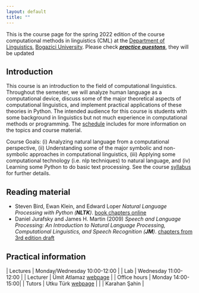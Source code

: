 ```yaml
---
layout: default
title: ""
---
```


This is the course page
for the spring 2022 edition of the course
computational methods in linguistics (CML)
at the [Department of Linguistics][lingdept],
[Bogazici University][boun].
Please check [_**practice questons**_](practice), they will be updated 

## Introduction

This course is an introduction to the field of computational linguistics. 
Throughout the semester, we will analyze human language as a computational device, 
discuss some of the major theoretical aspects of computational linguistics, 
and implement practical applications of these theories in Python. 
The intended audience for this course is students with some background in linguistics 
but not much experience in computational methods or programming.
The [schedule](schedule) includes for more information
on the topics and course material.

Course Goals:
(i) Analyzing natural language from a computational perspective,
(ii) Understanding some of the major symbolic and non-symbolic approaches in computational linguistics,
(iii) Applying some computational technology (i.e. nlp techniques) to natural language,
and (iv) Learning some Python to do basic text processing.
See the course [syllabus](files/syllabus.pdf) for further details.


## Reading material
- Steven Bird, Ewan Klein, and Edward Loper
  _Natural Language Processing with Python (**NLTK**)_.
   [book chapters online][nltk]
- Daniel Jurafsky and James H. Martin (2009)
  _Speech and Language Processing:
   An Introduction to Natural Language Processing,
   Computational Linguistics, and Speech Recognition (**JM**)_.
   [chapters from 3rd edition draft][jurafsky]

## Practical information


| Lectures      | Monday/Wednesday 10:00-12:00 |
| Lab  			| Wednesday 11:00-12:00 |
| Lecturer      | Ümit Atlamaz [webpage][umitweb] |
| Office hours  | Monday 14:00-15:00|
| Tutors        | Utku Türk [webpage][utkuweb] |
|               | Karahan Şahin  |

[lingdept]: https://linguistics.boun.edu.tr
[boun]: https://boun.edu.tr
[utkuweb]: https://www.utkuturk.com
[jurafsky]: http://web.stanford.edu/~jurafsky/slp3/
[umitweb]: http://web.boun.edu.tr/umit.atlamaz/#
[nltk]: https://www.nltk.org/book/
